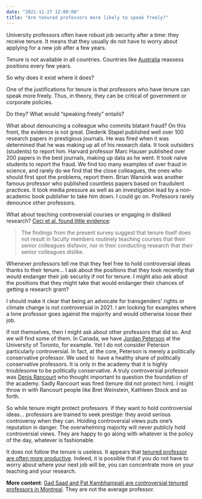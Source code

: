 ```yaml
---
date: "2021-11-27 12:00:00"
title: "Are tenured professors more likely to speak freely?"
---
```




University professors often have robust job security after a time: they receive tenure. It means that they usually do not have to worry about applying for a new job after a few years.

Tenure is not available in all countries. Countries like [Australia](https://www.quora.com/Does-tenure-exist-in-Australian-academia?share=1) reassess positions every few years.

So why does it exist where it does?

One of the justifications for tenure is that professors who have tenure can speak more freely. Thus, in theory, they can be critical of government or corporate policies.

Do they? What would &ldquo;speaking freely&rdquo; entails?

What about denouncing a colleague who commits blatant fraud? On this front, the evidence is not great. Diederik Stapel published well over 100 research papers in prestigious journals. He was fired when it was determined that he was making up all of his research data. It took outsiders (students) to report him. Harvard professor Marc Hauser published over 200 papers in the best journals, making up data as he went. It took naive students to report the fraud. We find too many examples of over fraud in science, and rarely do we find that the close colleagues, the ones who should first spot the problems, report them. Brian Wansink was another famous professor who published countless papers based on fraudulent practices. It took media pressure as well as an investigation lead by a non-academic book publisher to take him down. I could go on. Professors rarely denounce other professors.

What about teaching controversial courses or engaging in disliked research? [Ceci et al. found little evidence](https://www.cambridge.org/core/journals/behavioral-and-brain-sciences/article/abs/is-tenure-justified-an-experimental-study-of-faculty-beliefs-about-tenure-promotion-and-academic-freedom/2F82B276EA5BB265D72A145163833F2B):

> The findings from the present survey suggest that tenure itself does not result in faculty members routinely teaching courses that their senior colleagues disfavor, nor in their conducting research that their senior colleagues dislike.


Whenever professors tell me that they feel free to hold controversial ideas thanks to their tenure&hellip; I ask about the positions that they took recently that would endanger their job security if not for tenure. I might also ask about the positions that they might take that would endanger their chances of getting a research grant?

I should make it clear that being an advocate for transgenders&rsquo; rights or climate change is not controversial in 2021. I am looking for examples where a lone professor goes against the majority and would otherwise loose their job.

If not themselves, then I might ask about other professors that did so. And we will find some of them. In Canada, we have [Jordan Peterson](https://en.wikipedia.org/wiki/Jordan_Peterson) at the University of Toronto, for example. Yet I do not consider Peterson particularly controversial. In fact, at the core, Peterson is merely a politically conservative professor. We used to  have a healthy share of politically conservative professors. It is only in the academy that it is highly troublesome to be politically conservative. A truly controversial professor was [Denis Rancourt](https://en.wikipedia.org/wiki/Denis_Rancourt) who thought important to question the foundation of the academy. Sadly Rancourt was fired (tenure did not protect him). I might throw in with Rancourt people like Bret Weinstein, Kathleen Stock and so forth.

So while tenure might protect professors  if they want to hold controversial ideas&hellip; professors are trained to seek prestige: they avoid serious controversy when they can. Holding controversial views puts one&rsquo;s reputation in danger. The overwhelming majority will never publicly hold controversial views. They are happy to go along with whatever is the policy of the day, whatever is fashionable.

It does not follow the tenure is useless. It appears that [tenured professor are often more productive](https://muse.jhu.edu/article/192981). Indeed, it is possible that if you do not have to worry about where your next job will be, you can concentrate more on your teaching and your research.

__More content__: [Gad Saad and Pat Kambhampati are controversial tenured professors in Montreal](https://www.youtube.com/watch?v=mkTAeiRan9w). They are not the average professor.

